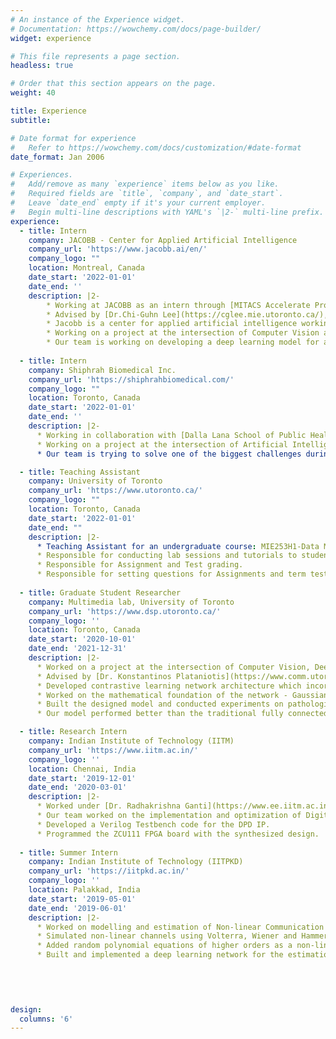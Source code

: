 ```yaml
---
# An instance of the Experience widget.
# Documentation: https://wowchemy.com/docs/page-builder/
widget: experience

# This file represents a page section.
headless: true

# Order that this section appears on the page.
weight: 40

title: Experience
subtitle:

# Date format for experience
#   Refer to https://wowchemy.com/docs/customization/#date-format
date_format: Jan 2006

# Experiences.
#   Add/remove as many `experience` items below as you like.
#   Required fields are `title`, `company`, and `date_start`.
#   Leave `date_end` empty if it's your current employer.
#   Begin multi-line descriptions with YAML's `|2-` multi-line prefix.
experience:
  - title: Intern
    company: JACOBB - Center for Applied Artificial Intelligence 
    company_url: 'https://www.jacobb.ai/en/'
    company_logo: ""
    location: Montreal, Canada
    date_start: '2022-01-01'
    date_end: ''
    description: |2-
        * Working at JACOBB as an intern through [MITACS Accelerate Program](https://www.mitacs.ca/en/programs/accelerate).
        * Advised by [Dr.Chi-Guhn Lee](https://cglee.mie.utoronto.ca/), Professor in the MIE Department at UofT.
        * Jacobb is a center for applied artificial intelligence working for organizations to find concrete solutions for innovation-related needs.
        * Working on a project at the intersection of Computer Vision and Deep Learning.
        * Our team is working on developing a deep learning model for anamoly detection of sewer channel images.
        
  - title: Intern
    company: Shiphrah Biomedical Inc.
    company_url: 'https://shiphrahbiomedical.com/'
    company_logo: ""
    location: Toronto, Canada
    date_start: '2022-01-01'
    date_end: ''
    description: |2-
      * Working in collaboration with [Dalla Lana School of Public Health, University of Toronto](https://www.dlsph.utoronto.ca/) and advised by [Dr.Elham Dolatabadi] (https://ihpme.utoronto.ca/faculty/elham-dolatabadi/).
      * Working on a project at the intersection of Artificial Intelligence, Medicine, and Engineering.
      * Our team is trying to solve one of the biggest challenges during pregnancy: sleep.

  - title: Teaching Assistant
    company: University of Toronto
    company_url: 'https://www.utoronto.ca/'
    company_logo: ""
    location: Toronto, Canada
    date_start: '2022-01-01'
    date_end: ""
    description: |2-
      * Teaching Assistant for an undergraduate course: MIE253H1-Data Modelling.
      * Responsible for conducting lab sessions and tutorials to students.
      * Responsible for Assignment and Test grading.
      * Responsible for setting questions for Assignments and term tests.
    
  - title: Graduate Student Researcher
    company: Multimedia lab, University of Toronto
    company_url: 'https://www.dsp.utoronto.ca/'
    company_logo: ''
    location: Toronto, Canada
    date_start: '2020-10-01'
    date_end: '2021-12-31'
    description: |2-
      * Worked on a project at the intersection of Computer Vision, Deep Learning and Computational Pathology.
      * Advised by [Dr. Konstantinos Plataniotis](https://www.comm.utoronto.ca/~kostas/) and [Dr.Mahdi Hosseini](https://www.unb.ca/faculty-staff/directory/j-herbert-smith-centre-tme/hosseini-mahdi.html) 
      * Developed contrastive learning network architecture which incorporated probablistic modelling for multi-label multi-class image classification.
      * Worked on the mathematical foundation of the network - Gaussian probability, Statistical divergences and Calculus.
      * Built the designed model and conducted experiments on pathological datasets for different convolutional networks.
      * Our model performed better than the traditional fully connected networks for almost all the experiments.

  - title: Research Intern
    company: Indian Institute of Technology (IITM)
    company_url: 'https://www.iitm.ac.in/'
    company_logo: ''
    location: Chennai, India
    date_start: '2019-12-01'
    date_end: '2020-03-01'
    description: |2-
      * Worked under [Dr. Radhakrishna Ganti](https://www.ee.iitm.ac.in/rganti/) in the [5G testbed laboratory, IITM](https://www.ee.iitm.ac.in/5g/) - a real world deployment of 5G test bed.
      * Our team worked on the implementation and optimization of Digital Pre-Distortion (DPD) module to achieve low Adjacent Channel Leakage Ratio.
      * Developed a Verilog Testbench code for the DPD IP.
      * Programmed the ZCU111 FPGA board with the synthesized design.
    
  - title: Summer Intern
    company: Indian Institute of Technology (IITPKD)
    company_url: 'https://iitpkd.ac.in/'
    company_logo: ''
    location: Palakkad, India
    date_start: '2019-05-01'
    date_end: '2019-06-01'
    description: |2-
      * Worked on modelling and estimation of Non-linear Communication Channels using Deep Learning under [Dr. Lakshmi Narasimhan Theagarajan](https://iitpkd.ac.in/people/lakshminarasimhan).
      * Simulated non-linear channels using Volterra, Wiener and Hammerstein Models which replicated the under-water communication channels.
      * Added random polynomial equations of higher orders as a non-linearity.
      * Built and implemented a deep learning network for the estimation of non-linear polynomial co-efficients.

    
    
      

design:
  columns: '6'
---
```

